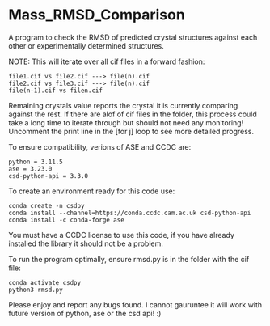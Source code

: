 # Mass_RMSD_Comparison
A program to check the RMSD of predicted crystal structures against each other or experimentally determined structures. 

NOTE: This will iterate over all cif files in a forward fashion:

```
file1.cif vs file2.cif ---> file(n).cif
file2.cif vs file3.cif ---> file(n).cif
file(n-1).cif vs filen.cif
```

Remaining crystals value reports the crystal it is currently comparing against the rest. If there are alof of cif files in the folder, this process could take a long time to iterate through but should not need any monitoring! Uncomment the print line in the [for j] loop to see more detailed progress.

To ensure compatibility, verions of ASE and CCDC are:
```
python = 3.11.5
ase = 3.23.0
csd-python-api = 3.3.0
```

To create an environment ready for this code use:

```
conda create -n csdpy
conda install --channel=https://conda.ccdc.cam.ac.uk csd-python-api
conda install -c conda-forge ase
```

You must have a CCDC license to use this code, if you have already installed the library it should not be a problem. 

To run the program optimally, ensure rmsd.py is in the folder with the cif file:
```
conda activate csdpy
python3 rmsd.py
```

Please enjoy and report any bugs found. I cannot gauruntee it will work with future version of python, ase or the csd api! :) 
